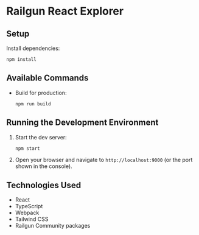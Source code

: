 # Railgun React Explorer

## Setup

Install dependencies:
   ```
   npm install
   ```

## Available Commands

- Build for production:
  ```
  npm run build
  ```

## Running the Development Environment

1. Start the dev server:
   ```
   npm start
   ```

2. Open your browser and navigate to `http://localhost:9000` (or the port shown in the console).

## Technologies Used

- React
- TypeScript
- Webpack
- Tailwind CSS
- Railgun Community packages
